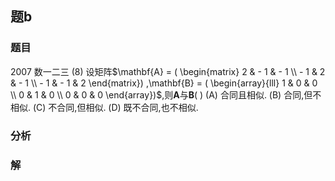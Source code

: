 ## 题b
### 题目
2007 数一二三
(8) 设矩阵$\mathbf{A} = ( \begin{matrix} 2 &  - 1 &  - 1 \\   - 1 & 2 &  - 1 \\   - 1 &  - 1 & 2 \end{matrix}) ,\mathbf{B} = ( \begin{array}{lll} 1 & 0 & 0 \\  0 & 1 & 0 \\  0 & 0 & 0 \end{array})$,则$\mathbf{A}$与$\mathbf{B}$(   )
(A) 合同且相似. (B) 合同,但不相似. (C) 不合同,但相似. (D) 既不合同,也不相似.
### 分析

### 解